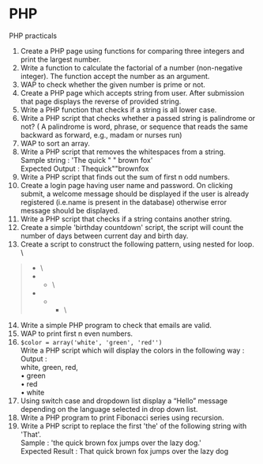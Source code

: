 # PHP
PHP practicals
1. Create a PHP page using functions for comparing three integers and print the largest number.
2. Write a function to calculate the factorial of a number (non-negative integer). The function accept the number as an argument.
3. WAP to check whether the given number is prime or not.
4. Create a PHP page which accepts string from user. After submission that page displays the reverse of provided string.
5. Write a PHP function that checks if a string is all lower case.
6. Write a PHP script that checks whether a passed string is palindrome or not? ( A palindrome is word, phrase, or sequence that reads the same backward as forward, e.g., madam or nurses run)
7. WAP to sort an array.
8. Write a PHP script that removes the whitespaces from a string. \
Sample string : 'The quick " " brown fox' \
Expected Output : Thequick""brownfox
9. Write a PHP script that finds out the sum of first n odd numbers.
10. Create a login page having user name and password. On clicking submit, a welcome message should be displayed if the user is already registered (i.e.name is present in the database) otherwise error message should be displayed.
11. Write a PHP script that checks if a string contains another string.
12. Create a simple 'birthday countdown' script, the script will count the number of days between current day and birth day.
13. Create a script to construct the following pattern, using nested for loop. \
> * \
> * * \
> * * * \
14. Write a simple PHP program to check that emails are valid.
15. WAP to print first n even numbers.
16. ``` $color = array('white', 'green', 'red'') ``` \
Write a PHP script which will display the colors in the following way : \
Output : \
white, green, red, \
• green \
• red \
• white
17. Using switch case and dropdown list display a “Hello” message depending on the language selected in drop down list.
18. Write a PHP program to print Fibonacci series using recursion.
19. Write a PHP script to replace the first 'the' of the following string with 'That'. \
Sample : 'the quick brown fox jumps over the lazy dog.' \
Expected Result : That quick brown fox jumps over the lazy dog
